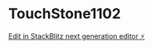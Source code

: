# TouchStone1102

[Edit in StackBlitz next generation editor ⚡️](https://stackblitz.com/~/github.com/ChantelleB97/TouchStone1102)